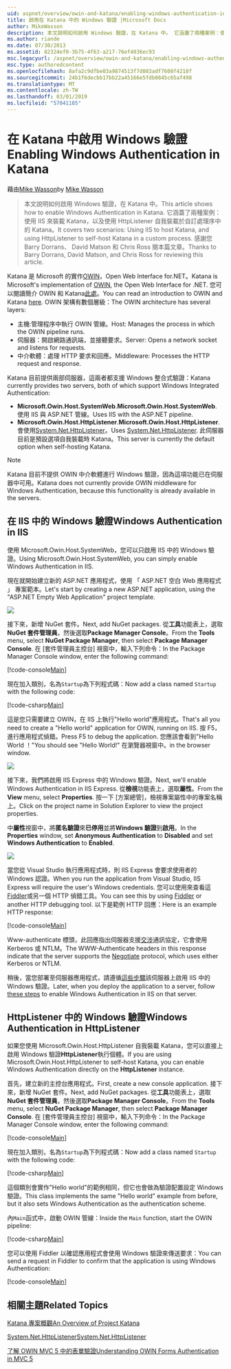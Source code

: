 ```yaml
---
uid: aspnet/overview/owin-and-katana/enabling-windows-authentication-in-katana
title: 啟用在 Katana 中的 Windows 驗證 |Microsoft Docs
author: MikeWasson
description: 本文說明如何啟用 Windows 驗證，在 Katana 中。 它涵蓋了兩種案例：使用 IIS 來裝載 Katana，以及使用 HttpListener 自我裝載 Kat...
ms.author: riande
ms.date: 07/30/2013
ms.assetid: 82324ef0-3b75-4f63-a217-76ef4036ec93
msc.legacyurl: /aspnet/overview/owin-and-katana/enabling-windows-authentication-in-katana
msc.type: authoredcontent
ms.openlocfilehash: 8afa2c9dfbe03a9874513f7d083adf7608f4218f
ms.sourcegitcommit: 24b1f6decbb17bb22a45166e5fdb0845c65af498
ms.translationtype: MT
ms.contentlocale: zh-TW
ms.lasthandoff: 03/01/2019
ms.locfileid: "57041105"
---
```

<a name="enabling-windows-authentication-in-katana"></a><span data-ttu-id="1f406-104">在 Katana 中啟用 Windows 驗證</span><span class="sxs-lookup"><span data-stu-id="1f406-104">Enabling Windows Authentication in Katana</span></span>
====================
<span data-ttu-id="1f406-105">藉由[Mike Wasson](https://github.com/MikeWasson)</span><span class="sxs-lookup"><span data-stu-id="1f406-105">by [Mike Wasson](https://github.com/MikeWasson)</span></span>

> <span data-ttu-id="1f406-106">本文說明如何啟用 Windows 驗證，在 Katana 中。</span><span class="sxs-lookup"><span data-stu-id="1f406-106">This article shows how to enable Windows Authentication in Katana.</span></span> <span data-ttu-id="1f406-107">它涵蓋了兩種案例：使用 IIS 來裝載 Katana，以及使用 HttpListener 自我裝載於自訂處理序中的 Katana。</span><span class="sxs-lookup"><span data-stu-id="1f406-107">It covers two scenarios: Using IIS to host Katana, and using HttpListener to self-host Katana in a custom process.</span></span> <span data-ttu-id="1f406-108">感謝您 Barry Dorrans、 David Matson 和 Chris Ross 閱本篇文章。</span><span class="sxs-lookup"><span data-stu-id="1f406-108">Thanks to Barry Dorrans, David Matson, and Chris Ross for reviewing this article.</span></span>


<span data-ttu-id="1f406-109">Katana 是 Microsoft 的實作[OWIN](http://owin.org/)，Open Web Interface for.NET。</span><span class="sxs-lookup"><span data-stu-id="1f406-109">Katana is Microsoft's implementation of [OWIN](http://owin.org/), the Open Web Interface for .NET.</span></span> <span data-ttu-id="1f406-110">您可以閱讀簡介 OWIN 和 Katana[此處](an-overview-of-project-katana.md)。</span><span class="sxs-lookup"><span data-stu-id="1f406-110">You can read an introduction to OWIN and Katana [here](an-overview-of-project-katana.md).</span></span> <span data-ttu-id="1f406-111">OWIN 架構有數個層級：</span><span class="sxs-lookup"><span data-stu-id="1f406-111">The OWIN architecture has several layers:</span></span>

- <span data-ttu-id="1f406-112">主機:管理程序中執行 OWIN 管線。</span><span class="sxs-lookup"><span data-stu-id="1f406-112">Host: Manages the process in which the OWIN pipeline runs.</span></span>
- <span data-ttu-id="1f406-113">伺服器：開啟網路通訊端，並接聽要求。</span><span class="sxs-lookup"><span data-stu-id="1f406-113">Server: Opens a network socket and listens for requests.</span></span>
- <span data-ttu-id="1f406-114">中介軟體：處理 HTTP 要求和回應。</span><span class="sxs-lookup"><span data-stu-id="1f406-114">Middleware: Processes the HTTP request and response.</span></span>

<span data-ttu-id="1f406-115">Katana 目前提供兩部伺服器，這兩者都支援 Windows 整合式驗證：</span><span class="sxs-lookup"><span data-stu-id="1f406-115">Katana currently provides two servers, both of which support Windows Integrated Authentication:</span></span>

- <span data-ttu-id="1f406-116">**Microsoft.Owin.Host.SystemWeb**.</span><span class="sxs-lookup"><span data-stu-id="1f406-116">**Microsoft.Owin.Host.SystemWeb**.</span></span> <span data-ttu-id="1f406-117">使用 IIS 與 ASP.NET 管線。</span><span class="sxs-lookup"><span data-stu-id="1f406-117">Uses IIS with the ASP.NET pipeline.</span></span>
- <span data-ttu-id="1f406-118">**Microsoft.Owin.Host.HttpListener**.</span><span class="sxs-lookup"><span data-stu-id="1f406-118">**Microsoft.Owin.Host.HttpListener**.</span></span> <span data-ttu-id="1f406-119">會使用[System.Net.HttpListener](https://msdn.microsoft.com/library/system.net.httplistener.aspx)。</span><span class="sxs-lookup"><span data-stu-id="1f406-119">Uses [System.Net.HttpListener](https://msdn.microsoft.com/library/system.net.httplistener.aspx).</span></span> <span data-ttu-id="1f406-120">此伺服器目前是預設選項自我裝載時 Katana。</span><span class="sxs-lookup"><span data-stu-id="1f406-120">This server is currently the default option when self-hosting Katana.</span></span>

> [!NOTE]
> <span data-ttu-id="1f406-121">Katana 目前不提供 OWIN 中介軟體進行 Windows 驗證，因為這項功能已在伺服器中可用。</span><span class="sxs-lookup"><span data-stu-id="1f406-121">Katana does not currently provide OWIN middleware for Windows Authentication, because this functionality is already available in the servers.</span></span>

## <a name="windows-authentication-in-iis"></a><span data-ttu-id="1f406-122">在 IIS 中的 Windows 驗證</span><span class="sxs-lookup"><span data-stu-id="1f406-122">Windows Authentication in IIS</span></span>

<span data-ttu-id="1f406-123">使用 Microsoft.Owin.Host.SystemWeb，您可以只啟用 IIS 中的 Windows 驗證。</span><span class="sxs-lookup"><span data-stu-id="1f406-123">Using Microsoft.Owin.Host.SystemWeb, you can simply enable Windows Authentication in IIS.</span></span>

<span data-ttu-id="1f406-124">現在就開始建立新的 ASP.NET 應用程式，使用 「 ASP.NET 空白 Web 應用程式 」 專案範本。</span><span class="sxs-lookup"><span data-stu-id="1f406-124">Let's start by creating a new ASP.NET application, using the "ASP.NET Empty Web Application" project template.</span></span>

![](enabling-windows-authentication-in-katana/_static/image1.png)

<span data-ttu-id="1f406-125">接下來，新增 NuGet 套件。</span><span class="sxs-lookup"><span data-stu-id="1f406-125">Next, add NuGet packages.</span></span> <span data-ttu-id="1f406-126">從**工具**功能表上，選取**NuGet 套件管理員**，然後選取**Package Manager Console**。</span><span class="sxs-lookup"><span data-stu-id="1f406-126">From the **Tools** menu, select **NuGet Package Manager**, then select **Package Manager Console**.</span></span> <span data-ttu-id="1f406-127">在 [套件管理員主控台] 視窗中，輸入下列命令：</span><span class="sxs-lookup"><span data-stu-id="1f406-127">In the Package Manager Console window, enter the following command:</span></span>

[!code-console[Main](enabling-windows-authentication-in-katana/samples/sample1.cmd)]

<span data-ttu-id="1f406-128">現在加入類別，名為`Startup`為下列程式碼：</span><span class="sxs-lookup"><span data-stu-id="1f406-128">Now add a class named `Startup` with the following code:</span></span>

[!code-csharp[Main](enabling-windows-authentication-in-katana/samples/sample2.cs)]

<span data-ttu-id="1f406-129">這是您只需要建立 OWIN，在 IIS 上執行"Hello world"應用程式。</span><span class="sxs-lookup"><span data-stu-id="1f406-129">That's all you need to create a "Hello world" application for OWIN, running on IIS.</span></span> <span data-ttu-id="1f406-130">按 F5，進行應用程式偵錯。</span><span class="sxs-lookup"><span data-stu-id="1f406-130">Press F5 to debug the application.</span></span> <span data-ttu-id="1f406-131">您應該會看到"Hello World ！"</span><span class="sxs-lookup"><span data-stu-id="1f406-131">You should see "Hello World!"</span></span> <span data-ttu-id="1f406-132">在瀏覽器視窗中。</span><span class="sxs-lookup"><span data-stu-id="1f406-132">in the browser window.</span></span>

![](enabling-windows-authentication-in-katana/_static/image2.png)

<span data-ttu-id="1f406-133">接下來，我們將啟用 IIS Express 中的 Windows 驗證。</span><span class="sxs-lookup"><span data-stu-id="1f406-133">Next, we'll enable Windows Authentication in IIS Express.</span></span> <span data-ttu-id="1f406-134">從**檢視**功能表上，選取**屬性**。</span><span class="sxs-lookup"><span data-stu-id="1f406-134">From the **View** menu, select **Properties**.</span></span> <span data-ttu-id="1f406-135">按一下 [方案總管]，檢視專案屬性中的專案名稱上。</span><span class="sxs-lookup"><span data-stu-id="1f406-135">Click on the project name in Solution Explorer to view the project properties.</span></span>

<span data-ttu-id="1f406-136">中**屬性**視窗中，將**匿名驗證**來**已停用**並將**Windows 驗證**到**啟用**。</span><span class="sxs-lookup"><span data-stu-id="1f406-136">In the **Properties** window, set **Anonymous Authentication** to **Disabled** and set **Windows Authentication** to **Enabled**.</span></span>

![](enabling-windows-authentication-in-katana/_static/image3.png)

<span data-ttu-id="1f406-137">當您從 Visual Studio 執行應用程式時，則 IIS Express 會要求使用者的 Windows 認證。</span><span class="sxs-lookup"><span data-stu-id="1f406-137">When you run the application from Visual Studio, IIS Express will require the user's Windows credentials.</span></span> <span data-ttu-id="1f406-138">您可以使用來查看這[Fiddler](http://fiddler2.com/home)或另一個 HTTP 偵錯工具。</span><span class="sxs-lookup"><span data-stu-id="1f406-138">You can see this by using [Fiddler](http://fiddler2.com/home) or another HTTP debugging tool.</span></span> <span data-ttu-id="1f406-139">以下是範例 HTTP 回應：</span><span class="sxs-lookup"><span data-stu-id="1f406-139">Here is an example HTTP response:</span></span>

[!code-console[Main](enabling-windows-authentication-in-katana/samples/sample3.cmd?highlight=1,5-6)]

<span data-ttu-id="1f406-140">Www-authenticate 標頭，此回應指出伺服器支援[交涉](http://www.ietf.org/rfc/rfc4559.txt)通訊協定，它會使用 Kerberos 或 NTLM。</span><span class="sxs-lookup"><span data-stu-id="1f406-140">The WWW-Authenticate headers in this response indicate that the server supports the [Negotiate](http://www.ietf.org/rfc/rfc4559.txt) protocol, which uses either Kerberos or NTLM.</span></span>

<span data-ttu-id="1f406-141">稍後，當您部署至伺服器應用程式，請遵循[這些步驟](https://www.iis.net/configreference/system.webserver/security/authentication/windowsauthentication)該伺服器上啟用 IIS 中的 Windows 驗證。</span><span class="sxs-lookup"><span data-stu-id="1f406-141">Later, when you deploy the application to a server, follow [these steps](https://www.iis.net/configreference/system.webserver/security/authentication/windowsauthentication) to enable Windows Authentication in IIS on that server.</span></span>

## <a name="windows-authentication-in-httplistener"></a><span data-ttu-id="1f406-142">HttpListener 中的 Windows 驗證</span><span class="sxs-lookup"><span data-stu-id="1f406-142">Windows Authentication in HttpListener</span></span>

<span data-ttu-id="1f406-143">如果您使用 Microsoft.Owin.Host.HttpListener 自我裝載 Katana，您可以直接上啟用 Windows 驗證**HttpListener**執行個體。</span><span class="sxs-lookup"><span data-stu-id="1f406-143">If you are using Microsoft.Owin.Host.HttpListener to self-host Katana, you can enable Windows Authentication directly on the **HttpListener** instance.</span></span>

<span data-ttu-id="1f406-144">首先，建立新的主控台應用程式。</span><span class="sxs-lookup"><span data-stu-id="1f406-144">First, create a new console application.</span></span> <span data-ttu-id="1f406-145">接下來，新增 NuGet 套件。</span><span class="sxs-lookup"><span data-stu-id="1f406-145">Next, add NuGet packages.</span></span> <span data-ttu-id="1f406-146">從**工具**功能表上，選取**NuGet 套件管理員**，然後選取**Package Manager Console**。</span><span class="sxs-lookup"><span data-stu-id="1f406-146">From the **Tools** menu, select **NuGet Package Manager**, then select **Package Manager Console**.</span></span> <span data-ttu-id="1f406-147">在 [套件管理員主控台] 視窗中，輸入下列命令：</span><span class="sxs-lookup"><span data-stu-id="1f406-147">In the Package Manager Console window, enter the following command:</span></span>

[!code-console[Main](enabling-windows-authentication-in-katana/samples/sample4.cmd)]

<span data-ttu-id="1f406-148">現在加入類別，名為`Startup`為下列程式碼：</span><span class="sxs-lookup"><span data-stu-id="1f406-148">Now add a class named `Startup` with the following code:</span></span>

[!code-csharp[Main](enabling-windows-authentication-in-katana/samples/sample5.cs)]

<span data-ttu-id="1f406-149">這個類別會實作"Hello world"的範例相同，但它也會做為驗證配置設定 Windows 驗證。</span><span class="sxs-lookup"><span data-stu-id="1f406-149">This class implements the same "Hello world" example from before, but it also sets Windows Authentication as the authentication scheme.</span></span>

<span data-ttu-id="1f406-150">內`Main`函式中，啟動 OWIN 管線：</span><span class="sxs-lookup"><span data-stu-id="1f406-150">Inside the `Main` function, start the OWIN pipeline:</span></span>

[!code-csharp[Main](enabling-windows-authentication-in-katana/samples/sample6.cs)]

<span data-ttu-id="1f406-151">您可以使用 Fiddler 以確認應用程式會使用 Windows 驗證來傳送要求：</span><span class="sxs-lookup"><span data-stu-id="1f406-151">You can send a request in Fiddler to confirm that the application is using Windows Authentication:</span></span>

[!code-console[Main](enabling-windows-authentication-in-katana/samples/sample7.cmd?highlight=1,4-5)]

## <a name="related-topics"></a><span data-ttu-id="1f406-152">相關主題</span><span class="sxs-lookup"><span data-stu-id="1f406-152">Related Topics</span></span>

[<span data-ttu-id="1f406-153">Katana 專案概觀</span><span class="sxs-lookup"><span data-stu-id="1f406-153">An Overview of Project Katana</span></span>](an-overview-of-project-katana.md)

[<span data-ttu-id="1f406-154">System.Net.HttpListener</span><span class="sxs-lookup"><span data-stu-id="1f406-154">System.Net.HttpListener</span></span>](https://msdn.microsoft.com/library/system.net.httplistener.aspx)

[<span data-ttu-id="1f406-155">了解 OWIN MVC 5 中的表單驗證</span><span class="sxs-lookup"><span data-stu-id="1f406-155">Understanding OWIN Forms Authentication in MVC 5</span></span>](https://blogs.msdn.com/b/webdev/archive/2013/07/03/understanding-owin-forms-authentication-in-mvc-5.aspx)

